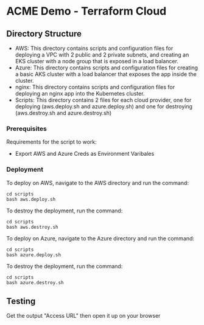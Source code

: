 # ACME Demo - Terraform Cloud


## Directory Structure

- AWS: This directory contains scripts and configuration files for deploying a VPC with 2 public and 2 private subnets, and creating an EKS cluster with a node group that is exposed in a load balancer.
- Azure: This directory contains scripts and configuration files for creating a basic AKS cluster with a load balancer that exposes the app inside the cluster.
- nginx: This directory contains scripts and configuration files for deploying an nginx app into the Kubernetes cluster.
- Scripts: This directory contains 2 files for each cloud provider, one for deploying (aws.deploy.sh and azure.deploy.sh) and one for destroying (aws.destroy.sh and azure.destroy.sh)

### Prerequisites

Requirements for the script to work:
- Export AWS and Azure Creds as Environment Varibales


### Deployment

To deploy on AWS, navigate to the AWS directory and run the command:

```
cd scripts
bash aws.deploy.sh

```

To destroy the deployment, run the command:

```
cd scripts
bash aws.destroy.sh

````

To deploy on Azure, navigate to the Azure directory and run the command:

```
cd scripts
bash azure.deploy.sh

```

To destroy the deployment, run the command:

```
cd scripts
bash azure.destroy.sh

```


## Testing 

Get the output "Access URL" then open it up on your browser
